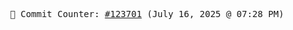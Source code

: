 <p align="center">
    <samp>
        📮 Commit Counter: <a href="https://github.com/Javascript-void0/Javascript-void0/commits/main">#123701</a> (July 16, 2025 @ 07:28 PM)
    </samp>
</p>